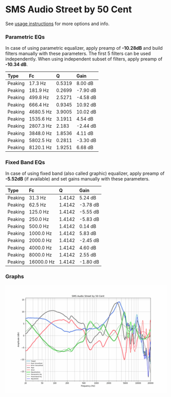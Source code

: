 # SMS Audio Street by 50 Cent
See [usage instructions](https://github.com/jaakkopasanen/AutoEq#usage) for more options and info.

### Parametric EQs
In case of using parametric equalizer, apply preamp of **-10.28dB** and build filters manually
with these parameters. The first 5 filters can be used independently.
When using independent subset of filters, apply preamp of **-10.34 dB**.

| Type    | Fc        |      Q | Gain     |
|:--------|:----------|:-------|:---------|
| Peaking | 17.3 Hz   | 0.5319 | 8.00 dB  |
| Peaking | 181.9 Hz  | 0.2699 | -7.90 dB |
| Peaking | 499.8 Hz  | 2.5271 | -4.58 dB |
| Peaking | 666.4 Hz  | 0.9345 | 10.92 dB |
| Peaking | 4680.5 Hz | 3.9005 | 10.02 dB |
| Peaking | 1535.6 Hz | 3.1911 | 4.54 dB  |
| Peaking | 2807.3 Hz | 2.183  | -2.44 dB |
| Peaking | 3848.0 Hz | 1.8536 | 4.11 dB  |
| Peaking | 5802.5 Hz | 0.2811 | -3.30 dB |
| Peaking | 8120.1 Hz | 1.9251 | 6.68 dB  |

### Fixed Band EQs
In case of using fixed band (also called graphic) equalizer, apply preamp of **-5.52dB**
(if available) and set gains manually with these parameters.

| Type    | Fc         |      Q | Gain     |
|:--------|:-----------|:-------|:---------|
| Peaking | 31.3 Hz    | 1.4142 | 5.24 dB  |
| Peaking | 62.5 Hz    | 1.4142 | -3.78 dB |
| Peaking | 125.0 Hz   | 1.4142 | -5.55 dB |
| Peaking | 250.0 Hz   | 1.4142 | -5.83 dB |
| Peaking | 500.0 Hz   | 1.4142 | 0.14 dB  |
| Peaking | 1000.0 Hz  | 1.4142 | 5.83 dB  |
| Peaking | 2000.0 Hz  | 1.4142 | -2.45 dB |
| Peaking | 4000.0 Hz  | 1.4142 | 4.60 dB  |
| Peaking | 8000.0 Hz  | 1.4142 | 2.55 dB  |
| Peaking | 16000.0 Hz | 1.4142 | -1.80 dB |

### Graphs
![](./SMS%20Audio%20Street%20by%2050%20Cent.png)